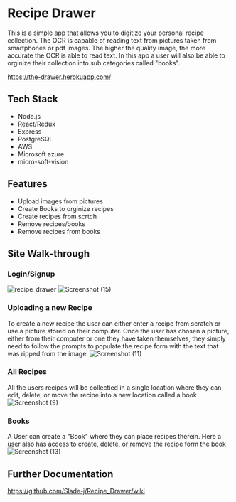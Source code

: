 # Recipe Drawer

This is a simple app that allows you to digitize your personal recipe collection. The OCR is capable of reading text from pictures taken from smartphones or pdf images. 
The higher the quality image, the more accurate the OCR is able to read text. In this app a user will also be able to orginize their collection into sub categories called "books".

https://the-drawer.herokuapp.com/

## Tech Stack
   - Node.js
   - React/Redux
   - Express   
   - PostgreSQL
   - AWS
   - Microsoft azure
   - micro-soft-vision

## Features
   - Upload images from pictures
   - Create Books to orginize recipes
   - Create recipes from scrtch
   - Remove recipes/books
   - Remove recipes from books

## Site Walk-through

### Login/Signup
![recipe_drawer](https://user-images.githubusercontent.com/73794462/121972082-7b45cf00-cd37-11eb-9c0d-5f01d0acb417.png)
![Screenshot (15)](https://user-images.githubusercontent.com/73794462/121972092-800a8300-cd37-11eb-90db-ffa764039593.png)


### Uploading a new Recipe
To create a new recipe the user can either enter a recipe from scratch or use a picture stored on their computer.
Once the user has chosen a picture, either from their computer or one they have taken themselves, they simply need to follow the 
prompts to populate the recipe form with the text that was ripped from the image.
![Screenshot (11)](https://user-images.githubusercontent.com/73794462/121971565-3c634980-cd36-11eb-8e8e-fe1ad61a9624.png)


### All Recipes
All the users recipes will be collectied in a single location where they can edit, delete, or move the recipe into a new location called a book
![Screenshot (9)](https://user-images.githubusercontent.com/73794462/121971736-af6cc000-cd36-11eb-9287-e1d2fcd1c124.png)


### Books
A User can create a "Book" where they can place recipes therein. Here a user also has access to create, delete, or remove the recipe form the book
![Screenshot (13)](https://user-images.githubusercontent.com/73794462/121971874-04a8d180-cd37-11eb-9cce-3f1b952a47b4.png)


## Further Documentation
https://github.com/Slade-j/Recipe_Drawer/wiki

